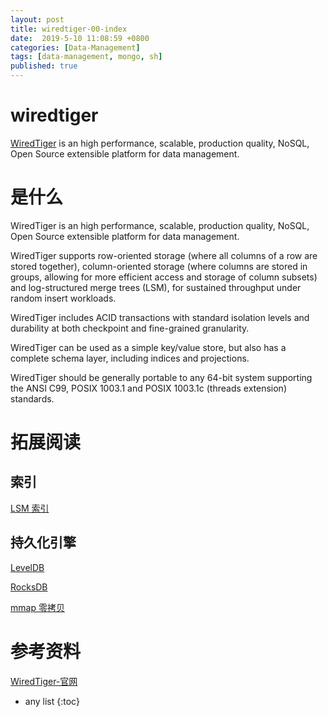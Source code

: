 ```yaml
---
layout: post
title: wiredtiger-00-index
date:  2019-5-10 11:08:59 +0800
categories: [Data-Management]
tags: [data-management, mongo, sh]
published: true
---
```


# wiredtiger

[WiredTiger](http://source.wiredtiger.com/) is an high performance, scalable, production quality, NoSQL, Open Source extensible platform for data management.

# 是什么

WiredTiger is an high performance, scalable, production quality, NoSQL, Open Source extensible platform for data management.

WiredTiger supports row-oriented storage (where all columns of a row are stored together), column-oriented storage (where columns are stored in groups, allowing for more efficient access and storage of column subsets) and log-structured merge trees (LSM), for sustained throughput under random insert workloads.

WiredTiger includes ACID transactions with standard isolation levels and durability at both checkpoint and fine-grained granularity.

WiredTiger can be used as a simple key/value store, but also has a complete schema layer, including indices and projections.

WiredTiger should be generally portable to any 64-bit system supporting the ANSI C99, POSIX 1003.1 and POSIX 1003.1c (threads extension) standards.

# 拓展阅读

## 索引

[LSM 索引](https://houbb.github.io/2018/09/06/index-lsm)

## 持久化引擎

[LevelDB](https://houbb.github.io/2018/09/06/cache-leveldb-01-start)

[RocksDB](https://houbb.github.io/2018/09/06/cache-rocksdb)

[mmap 零拷贝](https://houbb.github.io/2018/09/22/java-nio-09-zero-copy-mmap-11)

# 参考资料

[WiredTiger-官网](http://source.wiredtiger.com/)

* any list
{:toc}
